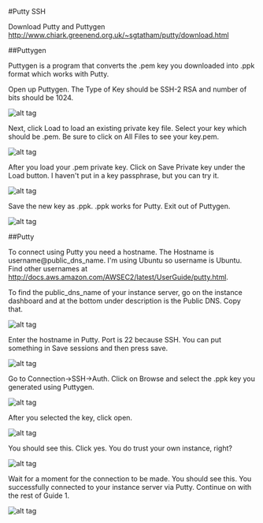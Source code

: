 #Putty SSH

Download Putty and Puttygen 
http://www.chiark.greenend.org.uk/~sgtatham/putty/download.html

##Puttygen

Puttygen is a program that converts the .pem key you downloaded into .ppk format which works with Putty. 

Open up Puttygen. The Type of Key should be SSH-2 RSA and number of bits should be 1024.


![alt tag](https://github.com/TonyMeiDeveloper/GuideOnTheSide/blob/master/GuidePictures/puttygen1.png)


Next, click Load to load an existing private key file. Select your key which should be .pem. Be sure to click on All Files to see your key.pem. 


![alt tag](https://github.com/TonyMeiDeveloper/GuideOnTheSide/blob/master/GuidePictures/puttygen2.png)


After you load your .pem private key. Click on Save Private key under the Load button. I haven't put in a key passphrase, but you can try it. 


![alt tag](https://github.com/TonyMeiDeveloper/GuideOnTheSide/blob/master/GuidePictures/puttygen3.png)


Save the new key as .ppk. .ppk works for Putty. Exit out of Puttygen. 


![alt tag](https://github.com/TonyMeiDeveloper/GuideOnTheSide/blob/master/GuidePictures/puttygen4.png)


##Putty

To connect using Putty you need a hostname. The Hostname is username@public_dns_name. I'm using Ubuntu so username is Ubuntu. Find other usernames at http://docs.aws.amazon.com/AWSEC2/latest/UserGuide/putty.html. 

To find the public_dns_name of your instance server, go on the instance dashboard and at the bottom under description is the Public DNS. Copy that. 


![alt tag](https://github.com/TonyMeiDeveloper/GuideOnTheSide/blob/master/GuidePictures/publicdnsname.png)


Enter the hostname in Putty. Port is 22 because SSH. You can put something in Save sessions and then press save. 


![alt tag](https://github.com/TonyMeiDeveloper/GuideOnTheSide/blob/master/GuidePictures/putty1.png)


Go to Connection->SSH->Auth. Click on Browse and select the .ppk key you generated using Puttygen. 


![alt tag](https://github.com/TonyMeiDeveloper/GuideOnTheSide/blob/master/GuidePictures/putty2.png)


After you selected the key, click open.


![alt tag](https://github.com/TonyMeiDeveloper/GuideOnTheSide/blob/master/GuidePictures/putty3.png)


You should see this. Click yes. You do trust your own instance, right?


![alt tag](https://github.com/TonyMeiDeveloper/GuideOnTheSide/blob/master/GuidePictures/putty4.png)


Wait for a moment for the connection to be made. You should see this. You successfully connected to your instance server via Putty. Continue on with the rest of Guide 1. 


![alt tag](https://github.com/TonyMeiDeveloper/GuideOnTheSide/blob/master/GuidePictures/putty5.png)


